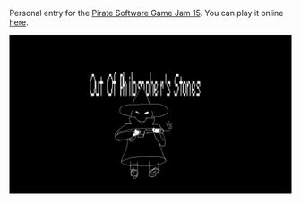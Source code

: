 Personal entry for the [Pirate Software Game Jam 15](https://itch.io/jam/pirate). You can play it online [here](https://pablopenna.itch.io/out-of-philosophers-stones).

![](https://github.com/pablopenna/out-of-philosophers-stones/blob/main/art/cover.png)
